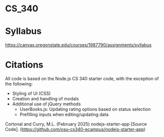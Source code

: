 # CS_340

# Syllabus
https://canvas.oregonstate.edu/courses/1987790/assignments/syllabus

# Citations
All code is based on the Node.js CS 340 starter code, with the exception of the following:
- Styling of UI (CSS)
- Creation and handling of modals
- Additional use of jQuery methods
    - UserBooks.js: Updating rating options based on status selection
    - Prefilling inputs when editing/updating data

Cortonal and Curry, M.L. (February 2025) nodejs-starter-app [Source Code]. (https://github.com/osu-cs340-ecampus/nodejs-starter-app)
